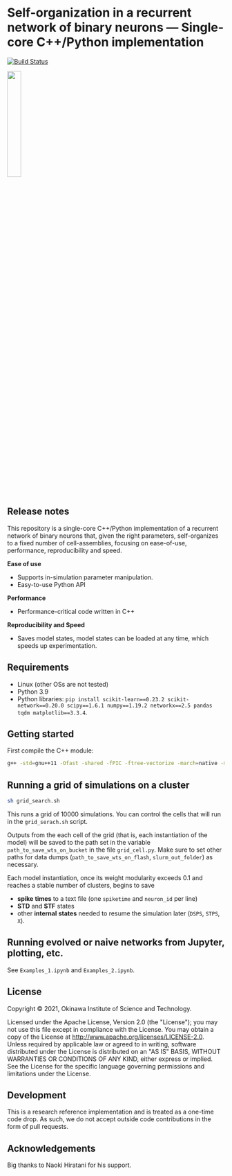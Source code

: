 # Self-organization in a recurrent network of binary neurons &mdash; Single-core C++/Python implementation

[![Build Status](https://travis-ci.org/joemccann/dillinger.svg?branch=master)](https:/travis-ci.org/joemccann/dillinger.svg?branch=master)

<img src="https://svgshare.com/i/acV.svg" width=25% height=25%>

## Release notes

This repository is a single-core C++/Python implementation of a recurrent network of binary neurons that, given the right parameters, self-organizes to a fixed number of cell-assemblies, focusing on ease-of-use, performance, reproducibility and speed.

**Ease of use**
* Supports in-simulation parameter manipulation.
* Easy-to-use Python API

**Performance**
* Performance-critical code written in C++

**Reproducibility and Speed**
* Saves model states, model states can be loaded at any time, which speeds up experimentation.


## Requirements

* Linux (other OSs are not tested)
* Python 3.9
* Python libraries: `pip install scikit-learn==0.23.2 scikit-network==0.20.0 scipy==1.6.1 numpy==1.19.2 networkx==2.5 pandas tqdm matplotlib==3.3.4`.


## Getting started

First compile the C++ module:

```.bash
g++ -std=gnu++11 -Ofast -shared -fPIC -ftree-vectorize -march=native -mavx bmm_9_haga_grid.cpp -o bmm.dylib
```

## Running a grid of simulations on a cluster

```.bash
sh grid_search.sh
```
This runs a grid of 10000 simulations. You can control the cells that will run in the `grid_serach.sh` script.

Outputs from the each cell of the grid (that is, each instantiation of the model) will be saved to the path set in the variable `path_to_save_wts_on_bucket` in the file `grid_cell.py`. Make sure to set other paths for data dumps (`path_to_save_wts_on_flash`, `slurm_out_folder`) as necessary.

Each model instantiation, once its weight modularity exceeds 0.1 and reaches a stable number of clusters, begins to save 
- **spike** **times** to a text file (one `spiketime` and `neuron_id` per line) 
- **STD** and **STF** states
- other **internal** **states** needed to resume the simulation later (`DSPS`, `STPS`, `X`).



## Running evolved or naive networks from Jupyter, plotting, etc.

See `Examples_1.ipynb` and `Examples_2.ipynb`.


## License

Copyright &copy; 2021, Okinawa Institute of Science and Technology.

Licensed under the Apache License, Version 2.0 (the "License"); you may not use this file except in compliance with the License. You may obtain a copy of the License at http://www.apache.org/licenses/LICENSE-2.0. Unless required by applicable law or agreed to in writing, software distributed under the License is distributed on an "AS IS" BASIS, WITHOUT WARRANTIES OR CONDITIONS OF ANY KIND, either express or implied. See the License for the specific language governing permissions and limitations under the License.


## Development

This is a research reference implementation and is treated as a one-time code drop. As such, we do not accept outside code contributions in the form of pull requests.

## Acknowledgements

Big thanks to Naoki Hiratani for his support.
